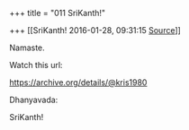 +++
title = "011 SriKanth!"

+++
[[SriKanth!	2016-01-28, 09:31:15 [Source](https://groups.google.com/g/samskrita/c/lEK5fPdaArI)]]



Namaste.

  

Watch this url:

<https://archive.org/details/@kris1980>

  

Dhanyavada:

SriKanth!

